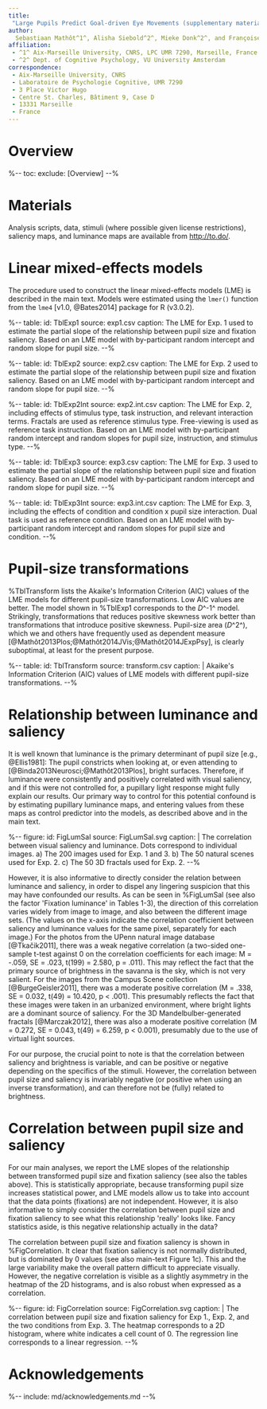 ```yaml
---
title:
 "Large Pupils Predict Goal-driven Eye Movements (supplementary material)"
author:
  Sebastiaan Mathôt^1^, Alisha Siebold^2^, Mieke Donk^2^, and Françoise Vitu^1^
affiliation:
 - ^1^ Aix-Marseille University, CNRS, LPC UMR 7290, Marseille, France
 - ^2^ Dept. of Cognitive Psychology, VU University Amsterdam
correspondence:
 - Aix-Marseille University, CNRS
 - Laboratoire de Psychologie Cognitive, UMR 7290
 - 3 Place Victor Hugo
 - Centre St. Charles, Bâtiment 9, Case D
 - 13331 Marseille
 - France
---
```


# Overview

%--
toc:
 exclude: [Overview]
--%

# Materials

Analysis scripts, data, stimuli (where possible given license restrictions), saliency maps, and luminance maps are available from <http://to.do/>.

# Linear mixed-effects models

The procedure used to construct the linear mixed-effects models (LME) is described in the main text. Models were estimated using the `lmer()` function from the `lme4` [v1.0, @Bates2014] package for R (v3.0.2).

%--
table:
 id: TblExp1
 source: exp1.csv
 caption:
  The LME for Exp. 1 used to estimate the partial slope of the relationship between pupil size and fixation saliency. Based on an LME model with by-participant random intercept and random slope for pupil size.
--%

%--
table:
 id: TblExp2
 source: exp2.csv
 caption:
  The LME for Exp. 2 used to estimate the partial slope of the relationship between pupil size and fixation saliency. Based on an LME model with by-participant random intercept and random slope for pupil size.
--%

%--
table:
 id: TblExp2Int
 source: exp2.int.csv
 caption:
  The LME for Exp. 2, including effects of stimulus type, task instruction, and relevant interaction terms. Fractals are used as reference stimulus type. Free-viewing is used as reference task instruction. Based on an LME model with by-participant random intercept and random slopes for pupil size, instruction, and stimulus type.
--%

%--
table:
 id: TblExp3
 source: exp3.csv
 caption:
  The LME for Exp. 3 used to estimate the partial slope of the relationship between pupil size and fixation saliency. Based on an LME model with by-participant random intercept and random slope for pupil size.
--%

%--
table:
 id: TblExp3Int
 source: exp3.int.csv
 caption:
  The LME for Exp. 3, including the effects of condition and condition x pupil size interaction. Dual task is used as reference condition. Based on an LME model with by-participant random intercept and random slopes for pupil size and condition.
--%

# Pupil-size transformations

%TblTransform lists the Akaike's Information Criterion (AIC) values of the LME models for different pupil-size transformations. Low AIC values are better. The model shown in %TblExp1 corresponds to the *D*^-1^ model. Strikingly, transformations that reduces positive skewness work better than transformations that introduce positive skewness. Pupil-size area (*D*^2^), which we and others have frequently used as dependent measure [@Mathôt2013Plos;@Mathôt2014JVis;@Mathôt2014JExpPsy], is clearly suboptimal, at least for the present purpose.

%--
table:
 id: TblTransform
 source: transform.csv
 caption: |
  Akaike's Information Criterion (AIC) values of LME models with different pupil-size transformations.
--%

# Relationship between luminance and saliency

It is well known that luminance is the primary determinant of pupil size [e.g., @Ellis1981]: The pupil constricts when looking at, or even attending to [@Binda2013Neurosci;@Mathôt2013Plos], bright surfaces. Therefore, if luminance were consistently and positively correlated with visual saliency, and if this were not controlled for, a pupillary light response might fully explain our results. Our primary way to control for this potential confound is by estimating pupillary luminance maps, and entering values from these maps as control predictor into the models, as described above and in the main text.

%--
figure:
 id: FigLumSal
 source: FigLumSal.svg
 caption: |
  The correlation between visual saliency and luminance. Dots correspond to individual images. a) The 200 images used for Exp. 1 and 3. b) The 50 natural scenes used for Exp. 2. c) The 50 3D fractals used for Exp. 2.
--%

However, it is also informative to directly consider the relation between luminance and saliency, in order to dispel any lingering suspicion that this may have confounded our results. As can be seen in %FigLumSal (see also the factor 'Fixation luminance' in Tables 1-3), the direction of this correlation varies widely from image to image, and also between the different image sets. (The values on the x-axis indicate the correlation coefficient between saliency and luminance values for the same pixel, separately for each image.) For the photos from the UPenn natural image database [@Tkačik2011], there was a weak negative correlation (a two-sided one-sample t-test against 0 on the correlation coefficients for each image: M = -.059, SE = .023, t(199) = 2.580, p = .011). This may reflect the fact that the primary source of brightness in the savanna is the sky, which is not very salient. For the images from the Campus Scene collection [@BurgeGeisler2011], there was a moderate positive correlation (M = .338, SE = 0.032, t(49) = 10.420, p < .001). This presumably reflects the fact that these images were taken in an urbanized environment, where bright lights are a dominant source of saliency. For the 3D Mandelbulber-generated fractals [@Marczak2012], there was also a moderate positive correlation (M = 0.272, SE = 0.043, t(49) = 6.259, p < 0.001), presumably due to the use of virtual light sources.

For our purpose, the crucial point to note is that the correlation between saliency and brightness is variable, and can be positive or negative depending on the specifics of the stimuli. However, the correlation between pupil size and saliency is invariably negative (or positive when using an inverse transformation), and can therefore not be (fully) related to brightness.

# Correlation between pupil size and saliency

For our main analyses, we report the LME slopes of the relationship between transformed pupil size and fixation saliency (see also the tables above). This is statistically appropriate, because transforming pupil size increases statistical power, and LME models allow us to take into account that the data points (fixations) are not independent. However, it is also informative to simply consider the correlation between pupil size and fixation saliency to see what this relationship 'really' looks like. Fancy statistics aside, is this negative relationship actually in the data?

The correlation between pupil size and fixation saliency is shown in %FigCorrelation. It clear that fixation saliency is not normally distributed, but is dominated by 0 values (see also main-text Figure 1c). This and the large variability make the overall pattern difficult to appreciate visually. However, the negative correlation is visible as a slightly asymmetry in the heatmap of the 2D histograms, and is also robust when expressed as a correlation.

%--
figure:
 id: FigCorrelation
 source: FigCorrelation.svg
 caption: |
  The correlation between pupil size and fixation saliency for Exp 1., Exp. 2, and the two conditions from Exp. 3. The heatmap corresponds to a 2D histogram, where white indicates a cell count of 0. The regression line corresponds to a linear regression.
--%

# Acknowledgements

%-- include: md/acknowledgements.md --%
